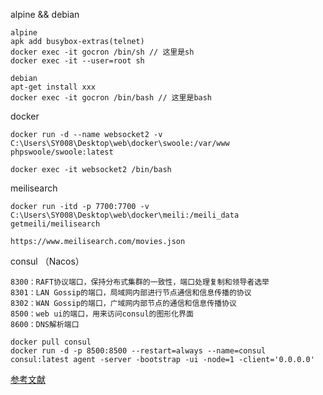 alpine && debian
```
alpine 
apk add busybox-extras(telnet)
docker exec -it gocron /bin/sh // 这里是sh
docker exec -it --user=root sh

debian 
apt-get install xxx
docker exec -it gocron /bin/bash // 这里是bash
```


docker 
```
docker run -d --name websocket2 -v C:\Users\SY008\Desktop\web\docker\swoole:/var/www phpswoole/swoole:latest

docker exec -it websocket2 /bin/bash
```

meilisearch
```
docker run -itd -p 7700:7700 -v C:\Users\SY008\Desktop\web\docker\meili:/meili_data getmeili/meilisearch

https://www.meilisearch.com/movies.json
```

consul （Nacos）
```
8300：RAFT协议端口，保持分布式集群的一致性，端口处理复制和领导者选举
8301：LAN Gossip的端口，局域网内部进行节点通信和信息传播的协议
8302：WAN Gossip的端口，广域网内部节点的通信和信息传播协议
8500：web ui的端口，用来访问consul的图形化界面
8600：DNS解析端口

docker pull consul
docker run -d -p 8500:8500 --restart=always --name=consul consul:latest agent -server -bootstrap -ui -node=1 -client='0.0.0.0'
```
[参考文献](https://www.cnblogs.com/summerday152/p/14013439.html)